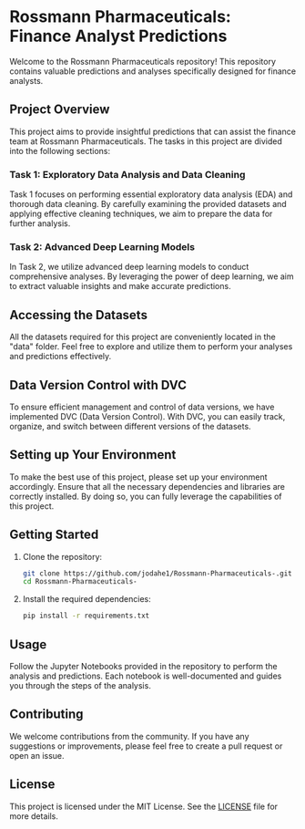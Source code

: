 # Rossmann Pharmaceuticals: Finance Analyst Predictions

Welcome to the Rossmann Pharmaceuticals repository! This repository contains valuable predictions and analyses specifically designed for finance analysts.

## Project Overview
This project aims to provide insightful predictions that can assist the finance team at Rossmann Pharmaceuticals. The tasks in this project are divided into the following sections:

### Task 1: Exploratory Data Analysis and Data Cleaning
Task 1 focuses on performing essential exploratory data analysis (EDA) and thorough data cleaning. By carefully examining the provided datasets and applying effective cleaning techniques, we aim to prepare the data for further analysis.

### Task 2: Advanced Deep Learning Models
In Task 2, we utilize advanced deep learning models to conduct comprehensive analyses. By leveraging the power of deep learning, we aim to extract valuable insights and make accurate predictions.

## Accessing the Datasets
All the datasets required for this project are conveniently located in the "data" folder. Feel free to explore and utilize them to perform your analyses and predictions effectively.

## Data Version Control with DVC
To ensure efficient management and control of data versions, we have implemented DVC (Data Version Control). With DVC, you can easily track, organize, and switch between different versions of the datasets.

## Setting up Your Environment
To make the best use of this project, please set up your environment accordingly. Ensure that all the necessary dependencies and libraries are correctly installed. By doing so, you can fully leverage the capabilities of this project.

## Getting Started
1. Clone the repository:
   ```sh
   git clone https://github.com/jodahe1/Rossmann-Pharmaceuticals-.git
   cd Rossmann-Pharmaceuticals-
   ```
2. Install the required dependencies:
   ```sh
   pip install -r requirements.txt
   ```

## Usage
Follow the Jupyter Notebooks provided in the repository to perform the analysis and predictions. Each notebook is well-documented and guides you through the steps of the analysis.

## Contributing
We welcome contributions from the community. If you have any suggestions or improvements, please feel free to create a pull request or open an issue.

## License
This project is licensed under the MIT License. See the [LICENSE](LICENSE) file for more details.


